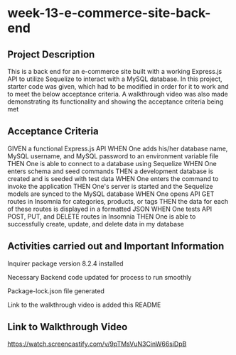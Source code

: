# week-13-e-commerce-site-back-end

## Project Description

This is a back end for an e-commerce site built with a working Express.js API to utilize Sequelize to interact with a MySQL database. In this project, starter code was given, which had to be modified in order for it to work and to meet the below acceptance criteria. A walkthrough video was also made demonstrating its functionality and showing the acceptance criteria being met

## Acceptance Criteria

GIVEN a functional Express.js API
WHEN One adds his/her database name, MySQL username, and MySQL password to an environment variable file
THEN One is able to connect to a database using Sequelize
WHEN One enters schema and seed commands
THEN a development database is created and is seeded with test data
WHEN One enters the command to invoke the application
THEN One's server is started and the Sequelize models are synced to the MySQL database
WHEN One opens API GET routes in Insomnia for categories, products, or tags
THEN the data for each of these routes is displayed in a formatted JSON
WHEN One tests API POST, PUT, and DELETE routes in Insomnia
THEN One is able to successfully create, update, and delete data in my database

## Activities carried out and Important Information

Inquirer package version 8.2.4 installed

Necessary Backend code updated for process to run smoothly

Package-lock.json file generated

Link to the walkthrough video is added this README

## Link to Walkthrough Video

https://watch.screencastify.com/v/9pTMsVuN3CinW66siDpB
